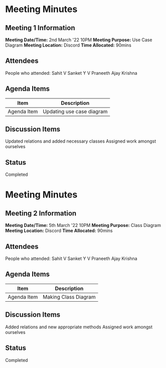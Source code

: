 
# Meeting Minutes
## Meeting 1 Information
**Meeting Date/Time:**  2nd March '22 10PM
**Meeting Purpose:** Use Case Diagram 
**Meeting Location:** Discord 
**Time Allocated:** 90mins

## Attendees
People who attended:
Sahit V 
Sanket Y
V Praneeth 
Ajay Krishna

## Agenda Items

Item | Description
---- | ----
Agenda Item  | Updating use case diagram


## Discussion Items
Updated relations and added necessary classes
Assigned work amongst ourselves


## Status
Completed


# Meeting Minutes
## Meeting 2 Information
**Meeting Date/Time:**  5th March '22 10PM
**Meeting Purpose:** Class Diagram
**Meeting Location:** Discord 
**Time Allocated:** 90mins

## Attendees
People who attended:
Sahit V 
Sanket Y
V Praneeth 
Ajay Krishna

## Agenda Items

Item | Description
---- | ----
Agenda Item  | Making Class Diagram


## Discussion Items
Added relations and new appropriate methods 
Assigned work amongst ourselves


## Status
Completed



